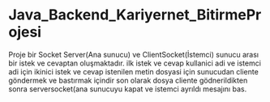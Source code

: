 # Java_Backend_Kariyernet_BitirmeProjesi
Proje bir Socket Server(Ana sunucu) ve ClientSocket(İstemci) sunucu arası bir istek ve cevaptan oluşmaktadır.
ilk istek ve cevap kullanici adi ve istemci adi için
ikinici istek ve cevap istenilen metin dosyasi için sunucudan cliente göndermek ve bastırmak içindir
son olarak dosya cliente gödnerildikten sonra serversocket(ana sunucuyu kapat ve istemci ayrıldı mesajını bas.
